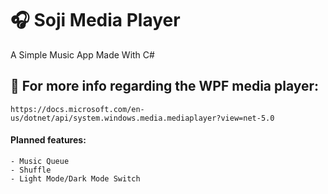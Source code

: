# :headphones: Soji Media Player
A Simple Music App Made With C#


## :signal_strength: For more info regarding the WPF media player: 

    https://docs.microsoft.com/en-us/dotnet/api/system.windows.media.mediaplayer?view=net-5.0
    
#### Planned features: 
    - Music Queue
    - Shuffle
    - Light Mode/Dark Mode Switch
